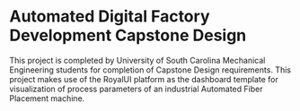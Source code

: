 

# Automated Digital Factory Development Capstone Design

This project is completed by University of South Carolina Mechanical Engineering students for completion of Capstone Design requirements. This project makes use of the RoyalUI platform as the dashboard template for visualization of process parameters of an industrial Automated Fiber Placement machine.




















